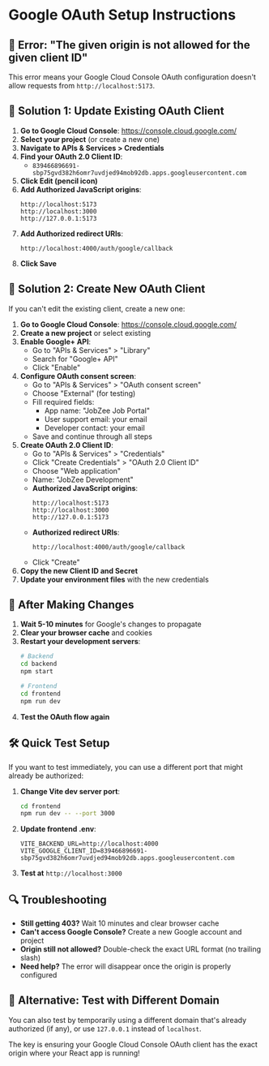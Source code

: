 # Google OAuth Setup Instructions

## 🚨 Error: "The given origin is not allowed for the given client ID"

This error means your Google Cloud Console OAuth configuration doesn't allow requests from `http://localhost:5173`.

## 🔧 Solution 1: Update Existing OAuth Client

1. **Go to Google Cloud Console**: https://console.cloud.google.com/
2. **Select your project** (or create a new one)
3. **Navigate to APIs & Services > Credentials**
4. **Find your OAuth 2.0 Client ID**:
   - `839466896691-sbp75gvd382h6omr7uvdjed94mob92db.apps.googleusercontent.com`
5. **Click Edit (pencil icon)**
6. **Add Authorized JavaScript origins**:
   ```
   http://localhost:5173
   http://localhost:3000
   http://127.0.0.1:5173
   ```
7. **Add Authorized redirect URIs**:
   ```
   http://localhost:4000/auth/google/callback
   ```
8. **Click Save**

## 🔧 Solution 2: Create New OAuth Client

If you can't edit the existing client, create a new one:

1. **Go to Google Cloud Console**: https://console.cloud.google.com/
2. **Create a new project** or select existing
3. **Enable Google+ API**:
   - Go to "APIs & Services" > "Library"
   - Search for "Google+ API"
   - Click "Enable"
4. **Configure OAuth consent screen**:
   - Go to "APIs & Services" > "OAuth consent screen"
   - Choose "External" (for testing)
   - Fill required fields:
     - App name: "JobZee Job Portal"
     - User support email: your email
     - Developer contact: your email
   - Save and continue through all steps
5. **Create OAuth 2.0 Client ID**:
   - Go to "APIs & Services" > "Credentials"
   - Click "Create Credentials" > "OAuth 2.0 Client ID"
   - Choose "Web application"
   - Name: "JobZee Development"
   - **Authorized JavaScript origins**:
     ```
     http://localhost:5173
     http://localhost:3000
     http://127.0.0.1:5173
     ```
   - **Authorized redirect URIs**:
     ```
     http://localhost:4000/auth/google/callback
     ```
   - Click "Create"
6. **Copy the new Client ID and Secret**
7. **Update your environment files** with the new credentials

## 🔄 After Making Changes

1. **Wait 5-10 minutes** for Google's changes to propagate
2. **Clear your browser cache** and cookies
3. **Restart your development servers**:
   ```bash
   # Backend
   cd backend
   npm start
   
   # Frontend
   cd frontend
   npm run dev
   ```
4. **Test the OAuth flow again**

## 🛠️ Quick Test Setup

If you want to test immediately, you can use a different port that might already be authorized:

1. **Change Vite dev server port**:
   ```bash
   cd frontend
   npm run dev -- --port 3000
   ```
2. **Update frontend .env**:
   ```
   VITE_BACKEND_URL=http://localhost:4000
   VITE_GOOGLE_CLIENT_ID=839466896691-sbp75gvd382h6omr7uvdjed94mob92db.apps.googleusercontent.com
   ```
3. **Test at** `http://localhost:3000`

## 🔍 Troubleshooting

- **Still getting 403?** Wait 10 minutes and clear browser cache
- **Can't access Google Console?** Create a new Google account and project
- **Origin still not allowed?** Double-check the exact URL format (no trailing slash)
- **Need help?** The error will disappear once the origin is properly configured

## 📱 Alternative: Test with Different Domain

You can also test by temporarily using a different domain that's already authorized (if any), or use `127.0.0.1` instead of `localhost`.

The key is ensuring your Google Cloud Console OAuth client has the exact origin where your React app is running!
